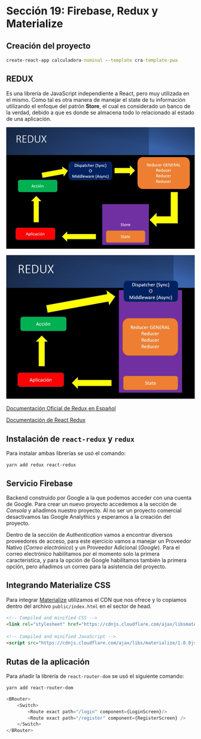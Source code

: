 # Sección 19: Firebase, Redux y Materialize

## Creación del proyecto

```cmd
create-react-app calculadora-nominal --template cra-template-pwa
```

## REDUX

Es una librería de JavaScript independiente a React, pero muy utilizada en el mismo. Como tal es otra manera de manejar el state de tu información utilizando el enfoque del patrón **Store**, el cual es considerado un banco de la verdad, debido a que es donde se almacena todo lo relacionado al estado de una aplicación.

![r1](img/redux_simple.png)

![r2](img/redux_patron_store.png)

[Documentación Oficial de Redux en Español](https://es.redux.js.org/)

[Documentación de React Redux](https://react-redux.js.org/)

## Instalación de `react-redux` y `redux`

Para instalar ambas librerías se usó el comando:

```yarn
yarn add redux react-redux
```

## Servicio Firebase

Backend construido por Google a la que podemos acceder con una cuenta de Google. Para crear un nuevo proyecto accedemos a la sección de *Consola* y añadimos nuestro proyecto. Al no ser un proyecto comercial desactivamos las Google Analythics y esperamos a la creación del proyecto.

Dentro de la sección de *Authentication* vamos a encontrar diversos proveedores de acceso, para este ejercicio vamos a manejar un Proveedor Nativo (*Correo electrónico*) y un Proveedor Adicional (*Google*). Para el correo electrónico habilitamos por el momento solo la primera caracteristica, y para la opción de Google habilitamos también la primera opción, pero añadimos un correo para la asistencia del proyecto.

## Integrando Materialize CSS

Para integrar [Materialize](https://materializecss.com/) utilizamos el CDN que nos ofrece y lo copiamos dentro del archivo `public/index.html` en el sector de head.

```html
<!-- Compiled and minified CSS -->
<link rel="stylesheet" href="https://cdnjs.cloudflare.com/ajax/libsmaterialize/1.0.0/css/materialize.min.css">

<!-- Compiled and minified JavaScript -->
<script src="https://cdnjs.cloudflare.com/ajax/libs/materialize/1.0.0js/materialize.min.js"></script>
```

## Rutas de la aplicación

Para añadir la librería de `react-router-dom` se usó el siguiente comando:

```yarn
yarn add react-router-dom
```

```js
<BRouter>
    <Switch>
        <Route exact path="/login" component={LoginScreen}/>
        <Route exact path="/register" component={RegisterScreen} />
    </Switch>
</BRouter>
```
